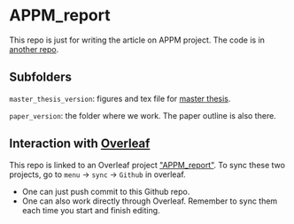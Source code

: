 # APPM_report 

This repo is just for writing the article on APPM project. The code is in [another repo](https://github.com/TianweiCSE/APPM).

## Subfolders

`master_thesis_version`: figures and tex file for [master thesis](https://github.com/TianweiCSE/APPM/files/9423681/Master_thesis_TianweiYu.pdf).

`paper_version`: the folder where we work. The paper outline is also there.

## Interaction with [Overleaf](https://www.overleaf.com/project)

This repo is linked to an Overleaf project ["APPM_report"](https://www.overleaf.com/read/gnwygnrkdgdr). To sync these two projects, go to `menu` -> `sync` -> `Github` in overleaf.

- One can just push commit to this Github repo.
- One can also work directly through Overleaf. Remember to sync them each time you start and finish editing.   
